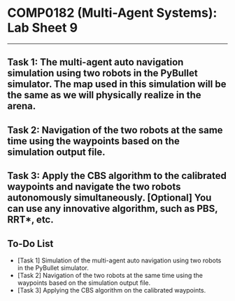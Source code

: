 # COMP0182 (Multi-Agent Systems): Lab Sheet 9

----------------------------------------------------------------------------------------------------------------------------------------------------------------------------------------------------------------------------

## Task 1: The multi-agent auto navigation simulation using two robots in the PyBullet simulator. The map used in this simulation will be the same as we will physically realize in the arena.

## Task 2: Navigation of the two robots at the same time using the waypoints based on the simulation output file. 

## Task 3: Apply the CBS algorithm to the calibrated waypoints and navigate the two robots autonomously simultaneously. [Optional] You can use any innovative algorithm, such as PBS, RRT*, etc.

## To-Do List

- [Task 1] Simulation of the multi-agent auto navigation using two robots in the PyBullet simulator.
- [Task 2] Navigation of the two robots at the same time using the waypoints based on the simulation output file.
- [Task 3] Applying the CBS algorithm on the calibrated waypoints.
